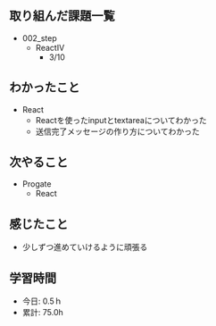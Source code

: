 ## 取り組んだ課題一覧
- 002_step
  - ReactⅣ
    - 3/10

   
## わかったこと
- React
  - Reactを使ったinputとtextareaについてわかった
  - 送信完了メッセージの作り方についてわかった
 
## 次やること
- Progate
  - React
    
## 感じたこと
- 少しずつ進めていけるように頑張る
  
## 学習時間
- 今日: 0.5ｈ
- 累計: 75.0h
